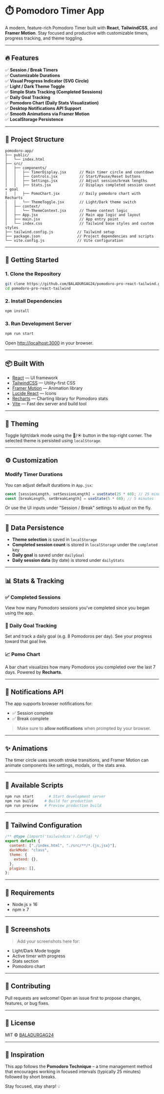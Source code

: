 # ⏱️ Pomodoro Timer App

A modern, feature-rich Pomodoro Timer built with **React**, **TailwindCSS**, and **Framer Motion**. Stay focused and productive with customizable timers, progress tracking, and theme toggling.

---
 
## 🔥 Features
 
✅ **Session / Break Timers**    
✅ **Customizable Durations**   
✅ **Visual Progress Indicator (SVG Circle)**     
✅ **Light / Dark Theme Toggle**    
✅ **Simple Stats Tracking (Completed Sessions)**     
✅ **Daily Goal Tracking**     
✅ **Pomodoro Chart (Daily Stats Visualization)**  
✅ **Desktop Notifications API Support**  
✅ **Smooth Animations via Framer Motion**    
✅ **LocalStorage Persistence**    

---

## 📁 Project Structure
 
```
pomodoro-app/ 
├── public/
│   └── index.html
├── src/
│   ├── components/
│   │   ├── TimerDisplay.jsx      // Main timer circle and countdown
│   │   ├── Controls.jsx          // Start/Pause/Reset buttons
│   │   ├── Settings.jsx          // Adjust session/break lengths
│   │   ├── Stats.jsx             // Displays completed session count + goal
│   │   ├── PomoChart.jsx         // Daily pomodoro chart with Recharts
│   │   └── ThemeToggle.jsx       // Light/Dark theme switch
│   ├── context/
│   │   └── ThemeContext.jsx      // Theme context logic
│   ├── App.jsx                   // Main app logic and layout
│   ├── main.jsx                  // App entry point
│   └── index.css                 // Tailwind base styles and custom styles
├── tailwind.config.js           // Tailwind setup
├── package.json                 // Project dependencies and scripts
└── vite.config.js               // Vite configuration
``` 

---

## 🚀 Getting Started

### 1. Clone the Repository

```bash
git clone https://github.com/BALADURGAG24/pomodoro-pro-react-tailwind.git
cd pomodoro-pro-react-tailwind
```

### 2. Install Dependencies

```bash
npm install
```

### 3. Run Development Server

```bash
npm run start
```

Open [http://localhost:3000](http://localhost:3000) in your browser.

---

## 📦 Built With
 
- [React](https://reactjs.org/) — UI framework
- [TailwindCSS](https://tailwindcss.com/) — Utility-first CSS
- [Framer Motion](https://www.framer.com/motion/) — Animation library
- [Lucide React](https://lucide.dev/) — Icons
- [Recharts](https://recharts.org/) — Charting library for Pomodoro stats
- [Vite](https://vitejs.dev/) — Fast dev server and build tool

---

## 🌙 Theming

Toggle light/dark mode using the 🌙/☀️ button in the top-right corner. The selected theme is persisted using `localStorage`.

---

## ⚙️ Customization

### Modify Timer Durations

You can adjust default durations in `App.jsx`:

```js
const [sessionLength, setSessionLength] = useState(25 * 60); // 25 minutes
const [breakLength, setBreakLength] = useState(5 * 60); // 5 minutes
```

Or use the UI inputs under "Session / Break" settings to adjust on the fly.

---

## 💾 Data Persistence

- **Theme selection** is saved in `localStorage`
- **Completed session count** is stored in `localStorage` under the `completed` key
- **Daily goal** is saved under `dailyGoal`
- **Daily session data** (by date) is stored under `dailyStats`

---

## 📊 Stats & Tracking

### ✅ Completed Sessions

View how many Pomodoro sessions you’ve completed since you began using the app. 

### 🎯 Daily Goal Tracking

Set and track a daily goal (e.g. 8 Pomodoros per day). See your progress toward that goal live.

### 📈 Pomo Chart

A bar chart visualizes how many Pomodoros you completed over the last 7 days. Powered by **Recharts**.

---

## 🔔 Notifications API

The app supports browser notifications for:

- ✅ Session complete
- ✅ Break complete

> Make sure to **allow notifications** when prompted by your browser.

---

## ✨ Animations

The timer circle uses smooth stroke transitions, and Framer Motion can animate components like settings, modals, or the stats area.

---

## 🧪 Available Scripts

```bash
npm run start       # Start development server
npm run build     # Build for production
npm run preview   # Preview production build
```

---

## 🧰 Tailwind Configuration

```js
/** @type {import('tailwindcss').Config} */
export default {
  content: ["./index.html", "./src/**/*.{js,jsx}"],
  darkMode: "class",
  theme: {
    extend: {},
  },
  plugins: [],
};
```

---

## 📌 Requirements

- Node.js ≥ 16
- npm ≥ 7

---

## 📸 Screenshots

> Add your screenshots here for:
- Light/Dark Mode toggle
- Active timer with progress
- Stats section
- Pomodoro chart

---

## 🤝 Contributing

Pull requests are welcome! Open an issue first to propose changes, features, or bug fixes.

---

## 📄 License

MIT © [BALADURGAG24](https://github.com/BALADURGAG24/pomodoro-pro-react-tailwind/blob/main/LICENSE)

---

## 🧠 Inspiration

This app follows the **Pomodoro Technique** – a time management method that encourages working in focused intervals (typically 25 minutes) followed by short breaks.

Stay focused, stay sharp! 💡
